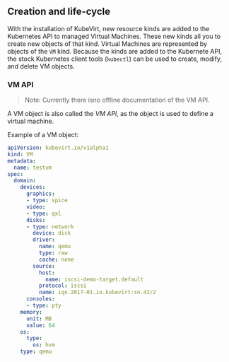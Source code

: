 ## Creation and life-cycle

With the installation of KubeVirt, new resource kinds are added to the Kubernetes API to managed Virtual Machines. These new kinds all you to create new objects of that kind. Virtual Machines are represented by objects of the `VM` kind. Because the kinds are added to the Kubernete API, the stock Kubernetes client tools \(`kubectl`\) can be used to create, modify, and delete VM objects.

### VM API

> Note: Currently there isno offline documentation of the VM API.

A VM object is also called the _VM API_, as the object is used to define a virtual machine.

Example of a VM object:

```yaml
apiVersion: kubevirt.io/v1alpha1
kind: VM
metadata:
  name: testvm
spec:
  domain:
    devices:
      graphics:
      - type: spice
      video:
      - type: qxl
      disks:
      - type: network
        device: disk
        driver:
          name: qemu
          type: raw
          cache: none
        source:
          host:
            name: iscsi-demo-target.default
          protocol: iscsi
          name: iqn.2017-01.io.kubevirt:sn.42/2
      consoles:
      - type: pty
    memory:
      unit: MB
      value: 64
    os:
      type:
        os: hvm
    type: qemu
```



